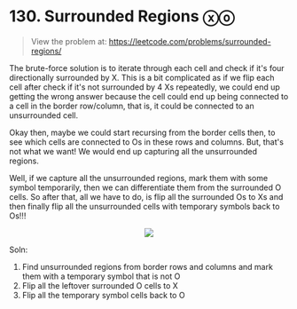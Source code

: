 # 130. Surrounded Regions ⓧⓞ
> View the problem at: https://leetcode.com/problems/surrounded-regions/

The brute-force solution is to iterate through each cell and check if it's four directionally surrounded by X. This
is a bit complicated as if we flip each cell after check if it's not surrounded by 4 Xs repeatedly, we could end
up getting the wrong answer because the cell could end up being connected to a cell in the border row/column, that
is, it could be connected to an unsurrounded cell. 

Okay then, maybe we could start recursing from the border cells then, to see which cells are connected to Os in 
these rows and columns. But, that's not what we want! We would end up capturing all the unsurrounded regions.

Well, if we capture all the unsurrounded regions, mark them with some symbol temporarily, then we can differentiate
them from the surrounded O cells. So after that, all we have to do, is flip all the surrounded Os to Xs and then finally
flip all the unsurrounded cells with temporary symbols back to Os!!!


<p align="center">
  <img src="https://github.com/nithishakumar/arriving-at-DSA-solns/blob/main/Trees/105.%20Construct%20Binary%20Tree%20from%20Preorder%20and%20Inorder%20Traversal/img/preorder.png" /> 
 </p>

Soln:

1. Find unsurrounded regions from border rows and columns and mark them with a temporary symbol that is not O
2. Flip all the leftover surrounded O cells to X
3. Flip all the temporary symbol cells back to O